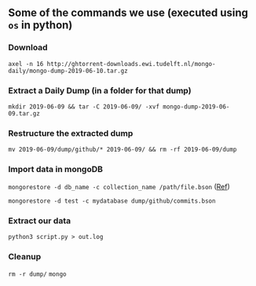 ## Some of the commands we use (executed using `os` in python)

### Download
`axel -n 16 http://ghtorrent-downloads.ewi.tudelft.nl/mongo-daily/mongo-dump-2019-06-10.tar.gz`

### Extract a Daily Dump (in a folder for that dump)
`mkdir 2019-06-09 && tar -C 2019-06-09/ -xvf mongo-dump-2019-06-09.tar.gz`

### Restructure the extracted dump
`mv 2019-06-09/dump/github/* 2019-06-09/ && rm -rf 2019-06-09/dump`

### Import data in mongoDB
`mongorestore -d db_name -c collection_name /path/file.bson` ([Ref](https://stackoverflow.com/a/27310491))

`mongorestore -d test -c mydatabase dump/github/commits.bson`

### Extract our data
`python3 script.py > out.log`
 
### Cleanup
`rm -r dump/`
`mongo`
